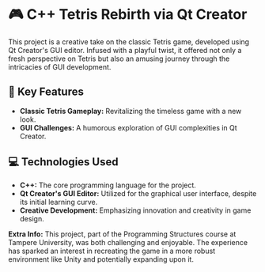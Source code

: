 # 🎮 C++ Tetris Rebirth via Qt Creator

This project is a creative take on the classic Tetris game, developed using Qt Creator's GUI editor. Infused with a playful twist, it offered not only a fresh perspective on Tetris but also an amusing journey through the intricacies of GUI development.

## 🌟 Key Features

- **Classic Tetris Gameplay:** Revitalizing the timeless game with a new look.
- **GUI Challenges:** A humorous exploration of GUI complexities in Qt Creator.

## 💻 Technologies Used

- **C++:** The core programming language for the project.
- **Qt Creator's GUI Editor:** Utilized for the graphical user interface, despite its initial learning curve.
- **Creative Development:** Emphasizing innovation and creativity in game design.

**Extra Info:** This project, part of the Programming Structures course at Tampere University, was both challenging and enjoyable. The experience has sparked an interest in recreating the game in a more robust environment like Unity and potentially expanding upon it.
